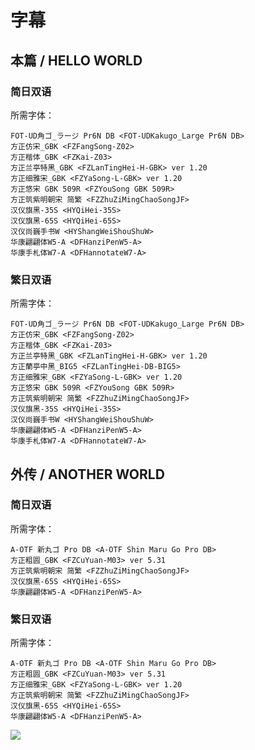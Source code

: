 # 字幕

## 本篇 / HELLO WORLD

### 简日双语

所需字体：
```
FOT-UD角ゴ_ラージ Pr6N DB <FOT-UDKakugo_Large Pr6N DB>
方正仿宋_GBK <FZFangSong-Z02>
方正楷体_GBK <FZKai-Z03>
方正兰亭特黑_GBK <FZLanTingHei-H-GBK> ver 1.20
方正细雅宋_GBK <FZYaSong-L-GBK> ver 1.20
方正悠宋 GBK 509R <FZYouSong GBK 509R>
方正筑紫明朝宋 简繁 <FZZhuZiMingChaoSongJF>
汉仪旗黑-35S <HYQiHei-35S>
汉仪旗黑-65S <HYQiHei-65S>
汉仪尚巍手书W <HYShangWeiShouShuW>
华康翩翩体W5-A <DFHanziPenW5-A>
华康手札体W7-A <DFHannotateW7-A>
```

### 繁日双语

所需字体：
```
FOT-UD角ゴ_ラージ Pr6N DB <FOT-UDKakugo_Large Pr6N DB>
方正仿宋_GBK <FZFangSong-Z02>
方正楷体_GBK <FZKai-Z03>
方正兰亭特黑_GBK <FZLanTingHei-H-GBK> ver 1.20
方正蘭亭中黑_BIG5 <FZLanTingHei-DB-BIG5>
方正细雅宋_GBK <FZYaSong-L-GBK> ver 1.20
方正悠宋 GBK 509R <FZYouSong GBK 509R>
方正筑紫明朝宋 简繁 <FZZhuZiMingChaoSongJF>
汉仪旗黑-35S <HYQiHei-35S>
汉仪尚巍手书W <HYShangWeiShouShuW>
华康翩翩体W5-A <DFHanziPenW5-A>
华康手札体W7-A <DFHannotateW7-A>
```

## 外传 / ANOTHER WORLD

### 简日双语

所需字体：
```
A-OTF 新丸ゴ Pro DB <A-OTF Shin Maru Go Pro DB>
方正粗圆_GBK <FZCuYuan-M03> ver 5.31
方正筑紫明朝宋 简繁 <FZZhuZiMingChaoSongJF>
汉仪旗黑-65S <HYQiHei-65S>
华康翩翩体W5-A <DFHanziPenW5-A>
```


### 繁日双语

所需字体：
```
A-OTF 新丸ゴ Pro DB <A-OTF Shin Maru Go Pro DB>
方正粗圆_GBK <FZCuYuan-M03> ver 5.31
方正细雅宋_GBK <FZYaSong-L-GBK> ver 1.20
方正筑紫明朝宋 简繁 <FZZhuZiMingChaoSongJF>
汉仪旗黑-65S <HYQiHei-65S>
华康翩翩体W5-A <DFHanziPenW5-A>
```

![](https://nekomoe.pages.dev/images/others/hw.png)